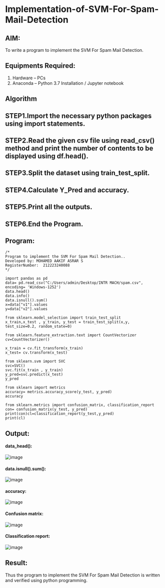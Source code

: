 # Implementation-of-SVM-For-Spam-Mail-Detection

## AIM:
To write a program to implement the SVM For Spam Mail Detection.

## Equipments Required:
1. Hardware – PCs
2. Anaconda – Python 3.7 Installation / Jupyter notebook

## Algorithm
## STEP1.Import the necessary python packages using import statements.

## STEP2.Read the given csv file using read_csv() method and print the number of contents to be displayed using df.head().

## STEP3.Split the dataset using train_test_split.

## STEP4.Calculate Y_Pred and accuracy.

## STEP5.Print all the outputs.

## STEP6.End the Program.


## Program:
```
/*
Program to implement the SVM For Spam Mail Detection..
Developed by: MOHAMED AAKIF ASRAR S
RegisterNumber:  212223240088
*/

import pandas as pd
data= pd.read_csv("C:/Users/admin/Desktop/INTR MACH/spam.csv", encoding= 'Windows-1252')
data.head()
data.info()
data.isnull().sum()
x=data["v1"].values
y=data["v2"].values

from sklearn.model_selection import train_test_split
x_train,x_test , y_train, y_test = train_test_split(x,y, test_size=0.2, random_state=0)

from sklearn.feature_extraction.text import CountVectorizer
cv=CountVectorizer()

x_train = cv.fit_transform(x_train)
x_test= cv.transform(x_test)

from sklearn.svm import SVC
svc=SVC()
svc.fit(x_train , y_train)
y_pred=svc.predict(x_test)
y_pred

from sklearn import metrics
accuracy= metrics.accuracy_score(y_test, y_pred)
accuracy

from sklearn.metrics import confusion_matrix, classification_report
con= confusion_matrix(y_test, y_pred)
print(con)cl=classification_report(y_test,y_pred)
print(cl)
```
## Output:

#### data_head():
![image](https://github.com/user-attachments/assets/b73ce5e9-57c9-4f34-8219-025a668a6dfd)

#### data.isnull().sum():
![image](https://github.com/user-attachments/assets/146cbfe1-a52a-45c5-8925-e9b9d582b7fd)

 #### accuracy:
 ![image](https://github.com/user-attachments/assets/12ddb95f-fa69-4fb4-8393-365f1ab707e7)

#### Confusion matrix:
![image](https://github.com/user-attachments/assets/60384537-44bb-417b-be82-b3f9fb9102e8)
#### Classification report:
![image](https://github.com/user-attachments/assets/1bf41ec9-d0d4-4353-9f7f-fccd4db1efe8)

## Result:
Thus the program to implement the SVM For Spam Mail Detection is written and verified using python programming.
